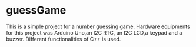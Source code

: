 # guessGame
This is a simple project for a number guessing game. 
Hardware equipments for this project was Arduino Uno,an I2C RTC, an I2C LCD,a keypad and a buzzer.
Different functionalities of C++ is used.
